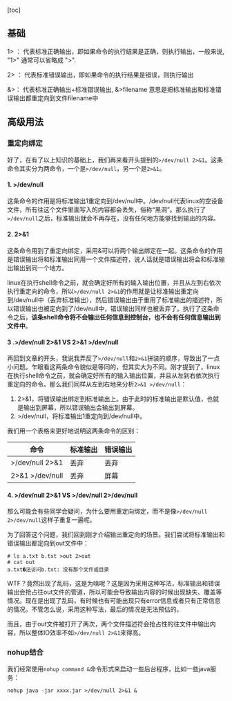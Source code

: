 [toc]

## 基础

1> ： 代表标准正确输出，即如果命令的执行结果是正确，则执行输出，一般来说, "1>" 通常可以省略成 ">". 

2> ： 代表标准错误输出，即如果命令的执行结果是错误，则执行输出

&>： 代表标准正确输出+标准错误输出, &>filename 意思是把标准输出和标准错误输出都重定向到文件filename中



## 高级用法

### 重定向绑定

好了，在有了以上知识的基础上，我们再来看开头提到的`>/dev/null 2>&1`。这条命令其实分为两命令，一个是`>/dev/null`，另一个是`2>&1`。

#### 1. >/dev/null

这条命令的作用是将标准输出1重定向到/dev/null中。/dev/null代表linux的空设备文件，所有往这个文件里面写入的内容都会丢失，俗称“黑洞”。那么执行了`>/dev/null`之后，标准输出就会不再存在，没有任何地方能够找到输出的内容。

#### 2. 2>&1

这条命令用到了重定向绑定，采用&可以将两个输出绑定在一起。这条命令的作用是错误输出将和标准输出同用一个文件描述符，说人话就是错误输出将会和标准输出输出到同一个地方。

linux在执行shell命令之前，就会确定好所有的输入输出位置，并且从左到右依次执行重定向的命令，所以`>/dev/null 2>&1`的作用就是让标准输出重定向到/dev/null中（丢弃标准输出），然后错误输出由于重用了标准输出的描述符，所以错误输出也被定向到了/dev/null中，错误输出同样也被丢弃了。执行了这条命令之后，**该条shell命令将不会输出任何信息到控制台，也不会有任何信息输出到文件中**。

#### 3 .>/dev/null 2>&1 VS 2>&1 >/dev/null

再回到文章的开头，我说我弄反了`>/dev/null`和`2>&1`拼装的顺序，导致出了一点小问题。乍眼看这两条命令貌似是等同的，但其实大为不同。刚才提到了，linux在执行shell命令之前，就会确定好所有的输入输出位置，并且从左到右依次执行重定向的命令。那么我们同样从左到右地来分析`2>&1 >/dev/null`：

1. 2>&1，将错误输出绑定到标准输出上。由于此时的标准输出是默认值，也就是输出到屏幕，所以错误输出会输出到屏幕。
2. \>/dev/null，将标准输出1重定向到/dev/null中。

我们用一个表格来更好地说明这两条命令的区别：

| 命令            | 标准输出 | 错误输出 |
| --------------- | -------- | -------- |
| >/dev/null 2>&1 | 丢弃     | 丢弃     |
| 2>&1 >/dev/null | 丢弃     | 屏幕     |

#### 4. >/dev/null 2>&1 VS >/dev/null 2>/dev/null

那么可能会有些同学会疑问，为什么要用重定向绑定，而不是像`>/dev/null 2>/dev/null`这样子重复一遍呢。

为了回答这个问题，我们回到刚才介绍输出重定向的场景。我们尝试将标准输出和错误输出都定向到out文件中：

```
# ls a.txt b.txt >out 2>out
# cat out
a.txt�法访问b.txt: 没有那个文件或目录
```

WTF？竟然出现了乱码，这是为啥呢？这是因为采用这种写法，标准输出和错误输出会抢占往out文件的管道，所以可能会导致输出内容的时候出现缺失、覆盖等情况。现在是出现了乱码，有时候也有可能出现只有error信息或者只有正常信息的情况。不管怎么说，采用这种写法，最后的情况是无法预估的。

而且，由于out文件被打开了两次，两个文件描述符会抢占性的往文件中输出内容，所以整体IO效率不如`>/dev/null 2>&1`来得高。

### nohup结合

我们经常使用`nohup command &`命令形式来启动一些后台程序，比如一些java服务：

```
nohup java -jar xxxx.jar >/dev/null 2>&1 &
```